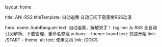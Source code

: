 layout: home

title: ANI-RSS
titleTemplate: 自动追番 自动订阅下载蜜柑RSS动漫

hero:
  name: AutoBangumi
  text: 自动追番，解放双手！
  tagline: 从 RSS 全自动 订阅解析、下载管理、重命名整理
  actions:
    - theme: brand 
      text: 快速开始
      link: /START
    - theme: alt
      text: 使用文档
      link: /DOCS
